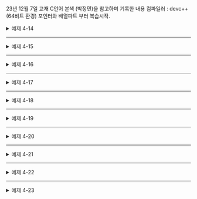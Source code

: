 23년 12월 7일 
교재 C언어 본색 (박정민)을 참고하며 기록한 내용 
컴파일러 : devc++(64비트 환경)
포인터와 배열파트 부터 복습시작.



<details>
<summary> 예제 4-14</summary>
<div markdown="1">

```

#include<stdio.h>
int main(void){

int array[2][3] = {10,20,30,40,50,60};
int *p =NULL;

p= array;

printf("%x %x %x \n",&p[0],&p[1],&p[2]);
printf("%x %x %x \n",&p[3],&p[4],&p[5]);// ref
// p[0]= *(p+0)
printf("%d %d %d",p[0],p[1],p[2]);// value


}
// 2차원 배열을 1차원 포인터변수로 참조 하는 방법에대한 예제. 

```

</div>
</details>

---

<details>
<summary> 예제 4-15</summary>
<div markdown="1">

```

#include<stdio.h>
int main(void){

int array[2][3] = {10,20,30,40,50,60};
int *p =NULL;// int **p 도 에러남 사용법 안맞음 (1차원 포인터변수를 저장하는 변수이므로) 

p= array;

printf("%d %d %d \n",p[0][0],p[0][1],p[0][2]);// error ! 
// why?-> 


}
// 2차원 배열을 참조 하는 방법에대한 탐구 예제. 

```

</div>
</details>


---

<details>
<summary> 예제 4-16</summary>
<div markdown="1">

```

#include<stdio.h>
int main(void){

int array1[2][3] = {10,20,30,40,50,60};
int (*p) [3]=NULL;// 배열 포인터 변수

p= array1;


printf("%d %d %d \n",p[0][0],p[0][1],p[0][2]);// 배열포인터 변수 사용 



}
// 2차원 배열을 참조 하는 방법에대한 탐구 예제. 

```

</div>
</details>

---

<details>
<summary> 예제 4-17</summary>
<div markdown="1">

```

#include<stdio.h>
int main(void){

int array[2][3] = {10,20,30,40,50,60};
int (*p) [3]=NULL;// 배열 포인터 변수
p= array;


printf("%x %x %x",&array[0][0],&array[0][1],&array[0][2]);// array[][]= value 
printf("%x %x %x",&array[1][0],&array[1][1],&array[1][2]);


printf("%x %x %x",&p[0][0],&p[0][1],&p[0][2]);// address
printf("%x %x %x",&p[1][0],&p[1][1],&p[1][2]);


printf("%d %d %d",*&array[0][0],*&array[0][1],*&array[0][2]);// 값
printf("%d %d %d",*&array[1][0],*&array[1][1],*&array[1][2]);

printf("%x %x %x"*,&p[0][0],*&p[0][1],*&p[0][2]);// 값 
printf("%x %x %x",*&p[1][0],*&p[1][1],*&p[1][2]);



}
// 2차원 배열을 참조 하는 방법에대한 탐구 예제. 

```

</div>
</details>

---


<details>
<summary> 예제 4-18</summary>
<div markdown="1">

```

#include<stdio.h>
int main(void){

int array[2][3] = {10,20,30,40,50,60};
int (*p) [3]=NULL;// 배열 포인터 변수
p= array;


printf("%x %x %x",&p[0][0],&p[0][1],&p[0][2]); // 2차원 배열 참조-> 값을 품는 주소값
printf("%x %x %x",&p[1][0],&p[1][1],&p[1][2]);

printf("%x %x \n",p,p+1);// 주소값(시작주소 에서의 이동)
printf("%x %x \n",p[0],p[1]);// 주소값 p[N]= *(p+N)
printf("%x %x\n",*(p+0),*p(p+1));   상등 

printf("%d %d %d \n",*p(p[0]+0),*p(p[0]+1),*p(p[0]+2));
printf("%d %d %d \n",*p(p[1]+0),*p(p[1]+1),*p(p[1]+2));

printf("%d %d %d \n",*p(*(p+0)+0),*p(*(p+0)+1),*p(*(p+0)+2));
printf("%d %d %d \n",*p(*(p+1)+0),*p(*(p+1)+1),*p(*(p+1)+2));

// p[0]= *(p+0)

return 0;

}
// 2차원 배열을 참조 하는 방법에대한 탐구 예제. 

```

</div>
</details>

---


<details>
<summary> 예제 4-19</summary>
<div markdown="1">

```

#include<stdio.h>
int main(void){


int a=10,b=20;,c=30;
int* ap=null;
int* bp=null;
int* cp= null;// 포인터 변수 개수가 많다.. 일일히..

ap=&a;
bp=&b;
cp=&c;

printf("%d %d %d",a,b,c);
printf("%d %d %d",*ap,*bp,*cp);// value 

printf("%x %x %x",&a,&b,&c);
printf("%x %x %x",ap,bp,cp);// 저장된 주소
printf("%x %x %x",&ap,&bp,&cp);// 변수의 주소 

return 0;
}
// 배열포인터변수에 이어서 포인터 배열의 선언 (두개는 다름) 배열포인터변수는 배열 형태가 잡혀지는 변수이고 포인터 배열은 주소를 저장하는 연속적인 저장소인 배열이다.  

```

</div>
</details>

---

<details>
<summary> 예제 4-20</summary>
<div markdown="1">

```

#include<stdio.h>
int main(void){


int a=10,b=20;,c=30;
//int* ap=null;
//int* bp=null;
//int* cp= null;// 포인터 변수 개수가 많다.. 일일히..(4-19 예제임)

int * ap[3]= {null,null,null};

ap[0]=&a;
ap[1]=&b;
ap[2]=&c;


printf("%x %x %x \n",&a,&b,&c);
printf("%x %x %x \n",ap[0],ap[1],ap[2]);
printf("%x %x %x \n",*(ap+0),*(ap+1),*(ap+2));

//밑에는 값 출력하는 코드 *&상쇄되는거 생략
printf("%d %d %d \n",**(ap+0),**(ap+1),**(ap+2));




return 0;
}
// 포인터배열을 통해서 초기화 및 참조를 하는 예제. 

```

</div>
</details>

---

<details>
<summary> 예제 4-21</summary>
<div markdown="1">

```

#include<stdio.h>
int main(void){


int a=10,b=20;,c=30;

int * ap[3]= {null,null,null};// 포인터 배열 

ap[0]=&a;
ap[1]=&b;
ap[2]=&c;

int array[2][3]={10,20,30,40,50,60};
int (*p) [3]=null;// 배열포인터 


printf("%x %x %x \n",&a,&b,&c);
printf("%x %x %x \n",ap[0],ap[1],ap[2]);
printf("%x %x %x \n",*(ap+0),*(ap+1),*(ap+2));

printf("%x %x %x \n",&a,&b,&c);
printf("%x %x %x \n",&a,&b,&c);
printf("%x %x %x \n",&a,&b,&c);

p=array;

printf("%d %d %d \n",p[0][0],p[0][1],p[0][2]);
printf("%d %d %d \n",p[1][0],p[1][1],p[1][2]);

printf("%d %d %d \n",*(p[0]+0),*(p[0]+1),*(p[0]+2));
printf("%d %d %d \n",*(p[1]+0),*(p[1]+1),*(p[1]+2));// *(*(p+0)+0)== *(p[0]+0)== p[0][0]

printf("%d %d %d \n",*(*(p+0)+0),*(*(p+0)+0),*(*(p+0)+0);
//생략~ 남은 좌표그냥 출력하는 코드임. 

return 0;
}
// 배열포인터(특정 열단위 배열 주소 저장 가능 )와 포인터배열(주소 저장 가능 )의 차이점을 알아보는 예제. 

```

</div>
</details>

---
<details>
<summary> 예제 4-22</summary>
<div markdown="1">

```

#include<stdio.h>
int main(void){

char array[]= {'A','B','C','D'};

printf("const char: %c %c %c %c",'A','B','C','D');

printf("const char: %c %c %c %c",array[0],array[1],array[2],array[3]);

// ... 변경후 다시 출력해보고 사이즈 측정하는 코드 생략.


return 0;
}
// 문자배열 예제.

```

</div>
</details>

---

<details>
<summary> 예제 4-23</summary>
<div markdown="1">

```

#include<stdio.h>
int main(void){

char array[]= {'A','B','C','D'};
char* p= null;

p=array;

// p[0], *(p+0) 으로 출력해보는 코드 생략.



return 0;
}
// 포인터변수로 문자배열 접근 가능 

```

</div>
</details>


